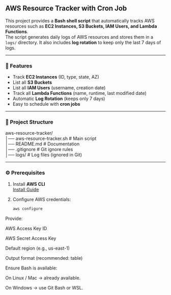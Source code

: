 ## AWS Resource Tracker with Cron Job

This project provides a **Bash shell script** that automatically tracks AWS resources such as **EC2 Instances, S3 Buckets, IAM Users, and Lambda Functions**.  
The script generates daily logs of AWS resources and stores them in a `logs/` directory. It also includes **log rotation** to keep only the last 7 days of logs.

---

### 🚀 Features
- Track **EC2 Instances** (ID, type, state, AZ)
- List all **S3 Buckets**
- List all **IAM Users** (username, creation date)
- Track all **Lambda Functions** (name, runtime, last modified date)
- Automatic **Log Rotation** (keeps only 7 days)
- Easy to schedule with **cron jobs**

---

### 📂 Project Structure

aws-resource-tracker/ <br>
│── aws-resource-tracker.sh # Main script<br>
│── README.md # Documentation<br>
│── .gitignore # Git ignore rules<br>
│── logs/ # Log files (ignored in Git)<br>


---

### ⚙️ Prerequisites
1. Install **AWS CLI**  
   [Install Guide](https://docs.aws.amazon.com/cli/latest/userguide/getting-started-install.html)  

2. Configure AWS credentials:
   ```bash
   aws configure 
   ```

Provide:<br>

AWS Access Key ID<br>

AWS Secret Access Key<br>

Default region (e.g., us-east-1)<br>

Output format (recommended: table)<br>

Ensure Bash is available:<br>

On Linux / Mac → already available.<br>

On Windows → use Git Bash or WSL.<br>